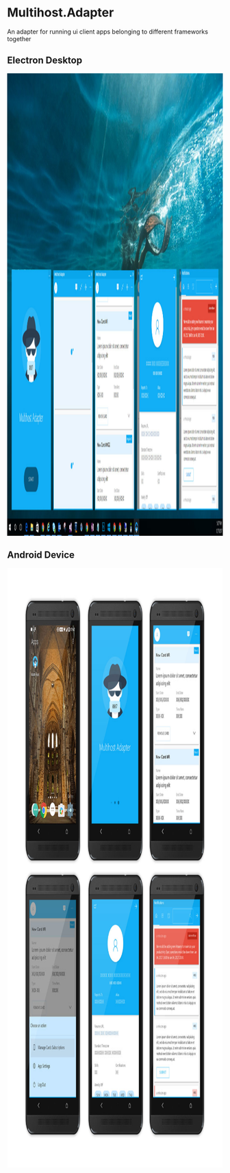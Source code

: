 # Multihost.Adapter
An adapter for running ui client apps belonging to different frameworks together


## Electron Desktop
<img src="MultihostAdapter/multi-host.jpg" style="height:1080px;width:1920px;" />


## Android Device
<img src="MultihostAdapter/multi-host-adapter-android.jpg" style="height:1400px;width:1200px;" />
